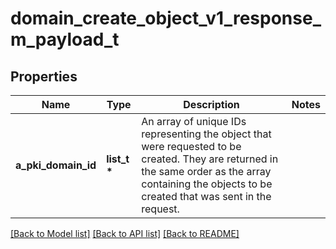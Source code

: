 # domain_create_object_v1_response_m_payload_t

## Properties
Name | Type | Description | Notes
------------ | ------------- | ------------- | -------------
**a_pki_domain_id** | **list_t \*** | An array of unique IDs representing the object that were requested to be created.  They are returned in the same order as the array containing the objects to be created that was sent in the request. | 

[[Back to Model list]](../README.md#documentation-for-models) [[Back to API list]](../README.md#documentation-for-api-endpoints) [[Back to README]](../README.md)


